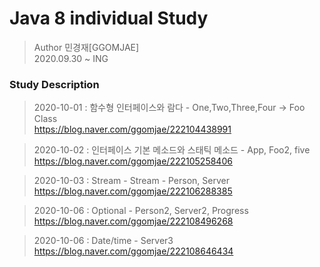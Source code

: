 Java 8 individual Study 
==================== 

>Author 민경재[GGOMJAE] <br>
2020.09.30 ~ ING <br>

### Study Description  
  
> 2020-10-01 : 함수형 인터페이스와 람다 - One,Two,Three,Four -> Foo Class <br>
>https://blog.naver.com/ggomjae/222104438991

> 2020-10-02 : 인터페이스 기본 메소드와 스태틱 메소드 - App, Foo2, five <br> 
>https://blog.naver.com/ggomjae/222105258406

> 2020-10-03 : Stream - Stream - Person, Server <br> 
>https://blog.naver.com/ggomjae/222106288385 

>2020-10-06 : Optional - Person2, Server2, Progress <br>
>https://blog.naver.com/ggomjae/222108496268

>2020-10-06 : Date/time - Server3 <br>
>https://blog.naver.com/ggomjae/222108646434
